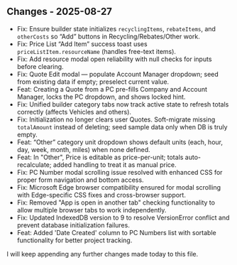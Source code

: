 ## Changes - 2025-08-27

- Fix: Ensure builder state initializes `recyclingItems`, `rebateItems`, and `otherCosts` so “Add” buttons in Recycling/Rebates/Other work.
- Fix: Price List “Add Item” success toast uses `priceListItem.resourceName` (handles free-text items).
- Fix: Add resource modal open reliability with null checks for inputs before clearing.
- Fix: Quote Edit modal — populate Account Manager dropdown; seed from existing data if empty; preselect current value.
- Feat: Creating a Quote from a PC pre-fills Company and Account Manager, locks the PC dropdown, and shows locked hint.
- Fix: Unified builder category tabs now track active state to refresh totals correctly (affects Vehicles and others).
- Fix: Initialization no longer clears user Quotes. Soft-migrate missing `totalAmount` instead of deleting; seed sample data only when DB is truly empty.
- Feat: “Other” category unit dropdown shows default units (each, hour, day, week, month, miles) when none defined.
- Feat: In "Other", Price is editable as price-per-unit; totals auto-recalculate; added handling to treat it as manual price.
- Fix: PC Number modal scrolling issue resolved with enhanced CSS for proper form navigation and bottom access.
- Fix: Microsoft Edge browser compatibility ensured for modal scrolling with Edge-specific CSS fixes and cross-browser support.
- Fix: Removed "App is open in another tab" checking functionality to allow multiple browser tabs to work independently.
- Fix: Updated IndexedDB version to 9 to resolve VersionError conflict and prevent database initialization failures.
- Feat: Added 'Date Created' column to PC Numbers list with sortable functionality for better project tracking.

I will keep appending any further changes made today to this file.

